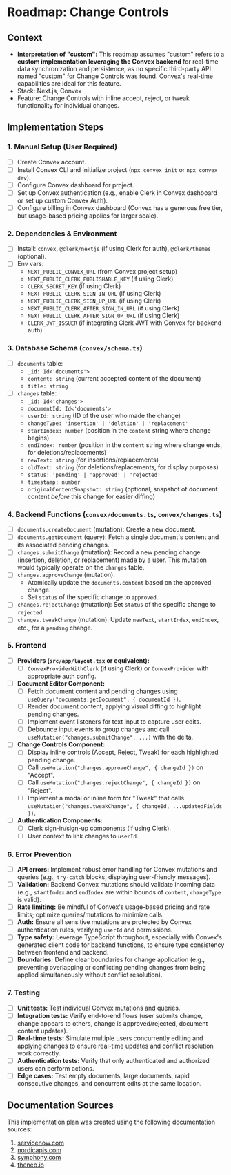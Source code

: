 # Roadmap: Change Controls

## Context
- **Interpretation of "custom":** This roadmap assumes "custom" refers to a **custom implementation leveraging the Convex backend** for real-time data synchronization and persistence, as no specific third-party API named "custom" for Change Controls was found. Convex's real-time capabilities are ideal for this feature.
- Stack: Next.js, Convex
- Feature: Change Controls with inline accept, reject, or tweak functionality for individual changes.

## Implementation Steps

### 1. Manual Setup (User Required)
- [ ] Create Convex account.
- [ ] Install Convex CLI and initialize project (`npx convex init` or `npx convex dev`).
- [ ] Configure Convex dashboard for project.
- [ ] Set up Convex authentication (e.g., enable Clerk in Convex dashboard or set up custom Convex Auth).
- [ ] Configure billing in Convex dashboard (Convex has a generous free tier, but usage-based pricing applies for larger scale).

### 2. Dependencies & Environment
- [ ] Install: `convex`, `@clerk/nextjs` (if using Clerk for auth), `@clerk/themes` (optional).
- [ ] Env vars:
    - `NEXT_PUBLIC_CONVEX_URL` (from Convex project setup)
    - `NEXT_PUBLIC_CLERK_PUBLISHABLE_KEY` (if using Clerk)
    - `CLERK_SECRET_KEY` (if using Clerk)
    - `NEXT_PUBLIC_CLERK_SIGN_IN_URL` (if using Clerk)
    - `NEXT_PUBLIC_CLERK_SIGN_UP_URL` (if using Clerk)
    - `NEXT_PUBLIC_CLERK_AFTER_SIGN_IN_URL` (if using Clerk)
    - `NEXT_PUBLIC_CLERK_AFTER_SIGN_UP_URL` (if using Clerk)
    - `CLERK_JWT_ISSUER` (if integrating Clerk JWT with Convex for backend auth)

### 3. Database Schema (`convex/schema.ts`)
- [ ] `documents` table:
    - `_id: Id<'documents'>`
    - `content: string` (current accepted content of the document)
    - `title: string`
- [ ] `changes` table:
    - `_id: Id<'changes'>`
    - `documentId: Id<'documents'>`
    - `userId: string` (ID of the user who made the change)
    - `changeType: 'insertion' | 'deletion' | 'replacement'`
    - `startIndex: number` (position in the `content` string where change begins)
    - `endIndex: number` (position in the `content` string where change ends, for deletions/replacements)
    - `newText: string` (for insertions/replacements)
    - `oldText: string` (for deletions/replacements, for display purposes)
    - `status: 'pending' | 'approved' | 'rejected'`
    - `timestamp: number`
    - `originalContentSnapshot: string` (optional, snapshot of document content *before* this change for easier diffing)

### 4. Backend Functions (`convex/documents.ts`, `convex/changes.ts`)
- [ ] `documents.createDocument` (mutation): Create a new document.
- [ ] `documents.getDocument` (query): Fetch a single document's content and its associated pending changes.
- [ ] `changes.submitChange` (mutation): Record a new pending change (insertion, deletion, or replacement) made by a user. This mutation would typically operate on the `changes` table.
- [ ] `changes.approveChange` (mutation):
    - Atomically update the `documents.content` based on the approved change.
    - Set `status` of the specific change to `approved`.
- [ ] `changes.rejectChange` (mutation): Set `status` of the specific change to `rejected`.
- [ ] `changes.tweakChange` (mutation): Update `newText`, `startIndex`, `endIndex`, etc., for a `pending` change.

### 5. Frontend
- [ ] **Providers (`src/app/layout.tsx` or equivalent):**
    - [ ] `ConvexProviderWithClerk` (if using Clerk) or `ConvexProvider` with appropriate auth config.
- [ ] **Document Editor Component:**
    - [ ] Fetch document content and pending changes using `useQuery("documents.getDocument", { documentId })`.
    - [ ] Render document content, applying visual diffing to highlight pending changes.
    - [ ] Implement event listeners for text input to capture user edits.
    - [ ] Debounce input events to group changes and call `useMutation("changes.submitChange", ...)` with the delta.
- [ ] **Change Controls Component:**
    - [ ] Display inline controls (Accept, Reject, Tweak) for each highlighted pending change.
    - [ ] Call `useMutation("changes.approveChange", { changeId })` on "Accept".
    - [ ] Call `useMutation("changes.rejectChange", { changeId })` on "Reject".
    - [ ] Implement a modal or inline form for "Tweak" that calls `useMutation("changes.tweakChange", { changeId, ...updatedFields })`.
- [ ] **Authentication Components:**
    - [ ] Clerk sign-in/sign-up components (if using Clerk).
    - [ ] User context to link changes to `userId`.

### 6. Error Prevention
- [ ] **API errors:** Implement robust error handling for Convex mutations and queries (e.g., `try-catch` blocks, displaying user-friendly messages).
- [ ] **Validation:** Backend Convex mutations should validate incoming data (e.g., `startIndex` and `endIndex` are within bounds of `content`, `changeType` is valid).
- [ ] **Rate limiting:** Be mindful of Convex's usage-based pricing and rate limits; optimize queries/mutations to minimize calls.
- [ ] **Auth:** Ensure all sensitive mutations are protected by Convex authentication rules, verifying `userId` and permissions.
- [ ] **Type safety:** Leverage TypeScript throughout, especially with Convex's generated client code for backend functions, to ensure type consistency between frontend and backend.
- [ ] **Boundaries:** Define clear boundaries for change application (e.g., preventing overlapping or conflicting pending changes from being applied simultaneously without conflict resolution).

### 7. Testing
- [ ] **Unit tests:** Test individual Convex mutations and queries.
- [ ] **Integration tests:** Verify end-to-end flows (user submits change, change appears to others, change is approved/rejected, document content updates).
- [ ] **Real-time tests:** Simulate multiple users concurrently editing and applying changes to ensure real-time updates and conflict resolution work correctly.
- [ ] **Authentication tests:** Verify that only authenticated and authorized users can perform actions.
- [ ] **Edge cases:** Test empty documents, large documents, rapid consecutive changes, and concurrent edits at the same location.

## Documentation Sources

This implementation plan was created using the following documentation sources:

1. [servicenow.com](https://vertexaisearch.cloud.google.com/grounding-api-redirect/AUZIYQEDZI3JxKDE-6cWBxHWALarp8Ihl0SkPxlYEmmX9l5Jbjq5ZN7Gbwu-ibuaS-ZR_WD_Mtf-rjEEycVMe2o3dz6ZP16I-LET1Sv4KImyX6sliGE72whBmxMENmb2e3uMvYlhC9SeaDISu4YSsFOW3hJXmouglu1U9xx3j155EOG3xL1AQbYg1r21k0_bdMkSyUywgGkuBMAXqlq1HkvBDZyh1UBJ-Rh0vEbjJbasYEbZsA==)
2. [nordicapis.com](https://vertexaisearch.cloud.google.com/grounding-api-redirect/AUZIYQEF8cSTfCqSxMM_FdfcUorWs31A8Gg_m7eq9qcqn44_dFT6c7xxANHbkJHdOPHpmikqUNwBRkigT7OlPKjdHuYl8cuAGTAa4LhWBW2kbN6b97WURt3RQQzjPekFhAD4mkBi-Zt30gY=)
3. [symphony.com](https://vertexaisearch.cloud.google.com/grounding-api-redirect/AUZIYQFQ6bIqALxJsYMlTJglCL22ix4tZ5ZzPmWVKgpvGiGtvPZzM_pvLMQvxLMEmHTGDqdG8zQSd451ceecYDIPwiD7EyEMg1Veu5zgi1nKsDJ1ml0c4QOvRys2z58Tue4c7O15cQ3OCcTdG3AJ_INMPx-x6IjAIYzCARIm5pBU9DGrcoA=)
4. [theneo.io](https://vertexaisearch.cloud.google.com/grounding-api-redirect/AUZIYQGcuLui7I_d8w1fP2askoK9dSQtmHehnOhlAdX1kD-CK4C640CrVHbxRQ7w-r_1o5jXiliX32uDY2aa6x_j5FCnNuNKMgHSCbhWKoi5vx-UYZI73_MAVFtx15fRMF0hscc2j7BFp_PxtvQEYc1cqE39NBFYD1Q=)
